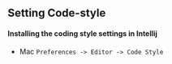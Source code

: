 ## Setting Code-style

#### Installing the coding style settings in Intellij
* Mac
`Preferences -> Editor -> Code Style`

